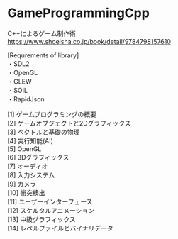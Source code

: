 # GameProgrammingCpp  
C++によるゲーム制作術  
https://www.shoeisha.co.jp/book/detail/9784798157610 

[Requrements of library]  
・SDL2  
・OpenGL  
・GLEW  
・SOIL  
・RapidJson  

[1]  ゲームプログラミングの概要  
[2]  ゲームオブジェクトと2Dグラフィックス  
[3]  ベクトルと基礎の物理  
[4]  実行知能(AI)  
[5]  OpenGL  
[6]  3Dグラフィックス  
[7]  オーディオ  
[8]  入力システム  
[9]  カメラ  
[10] 衝突検出  
[11] ユーザーインターフェース  
[12] スケルタルアニメーション  
[13] 中級グラフィックス  
[14] レベルファイルとバイナリデータ  
